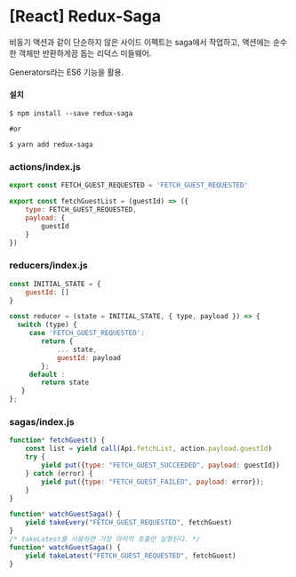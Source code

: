 # [React] Redux-Saga

비동기 액션과 같이 단순하지 않은 사이드 이펙트는 saga에서 작업하고, 액션에는 순수한 객체만 반환하게끔  돕는 리덕스 미들웨어.

Generators라는 ES6 기능을 활용.



#### 설치

```pow
$ npm install --save redux-saga

#or

$ yarn add redux-saga
```





### actions/index.js

```js
export const FETCH_GUEST_REQUESTED = 'FETCH_GUEST_REQUESTED'

export const fetchGuestList = (guestId) => ({
    type: FETCH_GUEST_REQUESTED,
    payload: {
        guestId
    }
})
```



### reducers/index.js

```js
const INITIAL_STATE = {
    guestId: []
}

const reducer = (state = INITIAL_STATE, { type, payload }) => { 
  switch (type) { 
     case 'FETCH_GUEST_REQUESTED': 
        return {
            ... state,
            guestId: payload
        }; 
     default : 
        return state
   } 
}; 
```



### sagas/index.js

```js
function* fetchGuest() {
    const list = yield call(Api.fetchList, action.payload.guestId)
    try {
        yield put({type: "FETCH_GUEST_SUCCEEDED", payload: guestId})
    } catch (error) {
        yield put({type: "FETCH_GUEST_FAILED", payload: error});
    }
}

function* watchGuestSaga() {
    yield takeEvery("FETCH_GUEST_REQUESTED", fetchGuest)
}
/* takeLatest를 사용하면 가장 마지막 호출만 실행된다. */
function* watchGuestSaga() {
    yield takeLatest("FETCH_GUEST_REQUESTED", fetchGuest)
}
```

